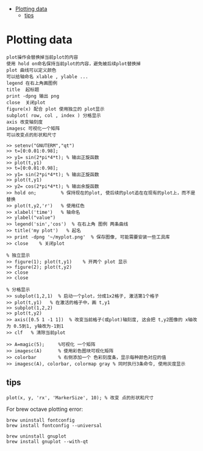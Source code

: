  - [Plotting data](#5973297b1e05d782b78ef41923b083ad)
     - [tips](#e4c9479b11955648dad558fe717a4eb2)

<h2 id="5973297b1e05d782b78ef41923b083ad"></h2>

# Plotting data

    plot操作会替换掉当前plot的内容
    使用 hold on命名保持当前plot的内容，避免被后续plot替换掉
    plot 曲线可以定义颜色
    可以给轴命名 xlable , ylable ...
    legend 在右上角画图例
    title  起标题
    print -dpng 输出 png
    close  关闭plot
    figure(x) 配合 plot 使用独立的 plot显示
    subplot( row, col , index ) 分格显示
    axis 改变轴刻度
    imagesc 可视化一个矩阵
    可以改变点的形状和尺寸

```
>> setenv("GNUTERM","qt")
>> t=[0:0.01:0.98];
>> y1= sin(2*pi*4*t); % 输出正旋函数
>> plot(t,y1)
>> t=[0:0.01:0.98];
>> y1= sin(2*pi*4*t); % 输出正旋函数
>> plot(t,y1)
>> y2= cos(2*pi*4*t); % 输出余旋函数
>> hold on;         % 保持现在的plot, 使后续的plot追在在现有的plot上，而不是替换
>> plot(t,y2,'r')   % 使用红色
>> xlabel('time')   % 轴命名
>> ylabel("value")
>> legend('sin','cos')  % 在右上角 图例 两条曲线 
>> title('my plot')   % 起名
>> print -dpng '~/myplot.png'  % 保存图像, 可能需要安装一些工具库
>> close    % 关闭plot

% 独立显示
>> figure(1); plot(t,y1)    % 开两个 plot 显示
>> figure(2); plot(t,y2)
>> close
>> close

% 分格显示
>> subplot(1,2,1)  % 启动一个plot，分成1x2格子, 激活第1个格子
>> plot(t,y1)   % 在激活的格子中，画 t,y1
>> subplot(1,2,2)  
>> plot(t,y2)
>> axis([0.5 1 -1 1])  % 改变当前格子(或plot)轴刻度, 这会把 t,y2图像的 x轴改为 0.5到1, y轴改为-1到1
>> clf   % 清除当前plot

>> A=magic(5);     %可视化 一个矩阵
>> imagesc(A)      % 使用彩色图块可视化矩阵
>> colorbar        % 右侧添加一个 色彩刻度条，显示每种颜色对应的值
>> imagesc(A), colorbar, colormap gray % 同时执行3条命令, 使用灰度显示
```

<h2 id="e4c9479b11955648dad558fe717a4eb2"></h2>

## tips
```
plot(x, y, 'rx', 'MarkerSize', 10); % 改变 点的形状和尺寸
```


For brew octave plotting error:

```
brew uninstall fontconfig
brew install fontconfig --universal

brew uninstall gnuplot
brew install gnuplot --with-qt
```